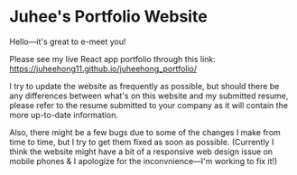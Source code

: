 # Juhee's Portfolio Website

Hello—it's great to e-meet you! 

Please see my live React app portfolio through this link: https://juheehong11.github.io/juheehong_portfolio/ 

I try to update the website as frequently as possible, but should there be any differences between what's on this website and my submitted resume, 
please refer to the resume submitted to your company as it will contain the more up-to-date information.

Also, there might be a few bugs due to some of the changes I make from time to time, but I try to get them fixed as soon as possible.
(Currently I think the website might have a bit of a responsive web design issue on mobile phones & I apologize for the inconvnience—I'm working to fix it!)
